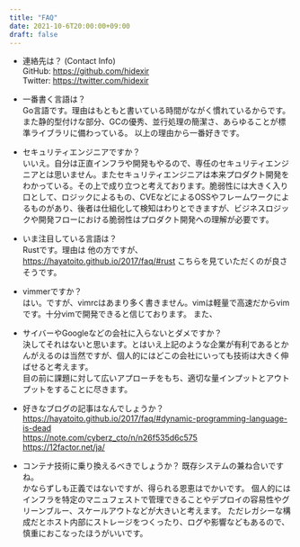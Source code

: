 ```yaml
---
title: "FAQ"
date: 2021-10-6T20:00:00+09:00
draft: false
---
```

- 連絡先は？ (Contact Info)  
GitHub: https://github.com/hidexir  
Twitter: https://twitter.com/hidexir

- 一番書く言語は？  
Go言語です。理由はもともと書いている時間がながく慣れているからです。
また静的型付けな部分、GCの優秀、並行処理の簡潔さ、あらゆることが標準ライブラリに備わっている。
以上の理由から一番好きです。

- セキュリティエンジニアですか？  
いいえ。自分は正直インフラや開発もやるので、専任のセキュリティエンジニアとは思いません。またセキュリティエンジニアは本来プロダクト開発をわかっている。その上で成り立つと考えております。脆弱性には大きく入り口として、ロジックによるもの、CVEなどによるOSSやフレームワークによるものがあり、後者は仕組化して検知はわりとできますが、ビジネスロジックや開発フローにおける脆弱性はプロダクト開発への理解が必要です。

- いま注目している言語は？  
Rustです。理由は 他の方ですが、https://hayatoito.github.io/2017/faq/#rust こちらを見ていただくのが良さそうです。

- vimmerですか？  
はい。ですが、vimrcはあまり多く書きません。vimは軽量で高速だからvimです。十分vimで開発できると信じております。
また、

- サイバーやGoogleなどの会社に入らないとダメですか？  
決してそれはないと思います。とはいえ上記のような企業が有利であるとかんがえるのは当然ですが、個人的にはどこの会社にいっても技術は大きく伸ばせると考えます。  
目の前に課題に対して広いアプローチをもち、適切な量インプットとアウトプットをすることに尽きます。

- 好きなブログの記事はなんでしょうか？  
https://hayatoito.github.io/2017/faq/#dynamic-programming-language-is-dead  
https://note.com/cyberz_cto/n/n26f535d6c575  
https://12factor.net/ja/

- コンテナ技術に乗り換えるべきでしょうか？
既存システムの兼ね合いですね。  
かならずしも正義ではないですが、得られる恩恵はでかいです。
個人的にはインフラを特定のマニュフェストで管理できることやデプロイの容易性やグリーンブルー、スケールアウトなどが大きいと考えます。
ただレガシーな構成だとホスト内部にストレージをつくったり、ログや影響などもあるので、慎重におこなったほうがいいです。